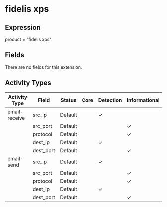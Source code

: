 fidelis xps
===========

Expression
----------

product = "fidelis xps"

Fields
------

There are no fields for this extension.

Activity Types
--------------

| Activity Type | Field     | Status  | Core | Detection | Informational |
| ------------- | --------- | ------- | ---- | --------- | ------------- |
| email-receive | src_ip    | Default |      | &#10003;  |               |
|               | src_port  | Default |      |           | &#10003;      |
|               | protocol  | Default |      |           | &#10003;      |
|               | dest_ip   | Default |      | &#10003;  |               |
|               | dest_port | Default |      |           | &#10003;      |
| email-send    | src_ip    | Default |      | &#10003;  |               |
|               | src_port  | Default |      |           | &#10003;      |
|               | protocol  | Default |      |           | &#10003;      |
|               | dest_ip   | Default |      | &#10003;  |               |
|               | dest_port | Default |      |           | &#10003;      |

